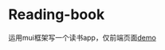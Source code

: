 # Reading-book
运用mui框架写一个读书app，仅前端页面<a href="https://changjun2018.github.io/Reading-book/welcome.html">demo</a>
